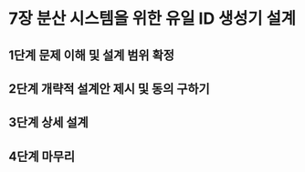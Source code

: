# 7장 분산 시스템을 위한 유일 ID 생성기 설계

## 1단계 문제 이해 및 설계 범위 확정

## 2단계 개략적 설계안 제시 및 동의 구하기

## 3단계 상세 설계

## 4단계 마무리
